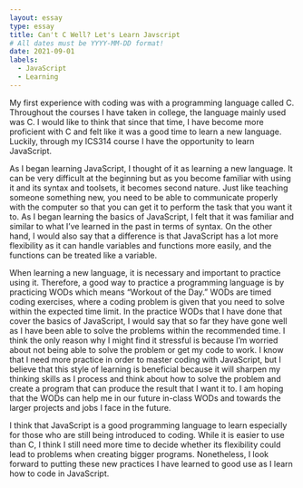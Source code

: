 ```yaml
---
layout: essay
type: essay
title: Can't C Well? Let's Learn Javscript
# All dates must be YYYY-MM-DD format!
date: 2021-09-01
labels:
  - JavaScript
  - Learning
---
```


My first experience with coding was with a programming language called C. Throughout the courses I have taken in college, the language mainly used was C. I would like to think that since that time, I have become more proficient with C and felt like it was a good time to learn a new language. Luckily, through my ICS314 course I have the opportunity to learn JavaScript. 

As I began learning JavaScript, I thought of it as learning a new language. It can be very difficult at the beginning but as you become familiar with using it and its syntax and toolsets, it becomes second nature. Just like teaching someone something new, you need to be able to communicate properly with the computer so that you can get it to perform the task that you want it to. As I began learning the basics of JavaScript, I felt that it was familiar and similar to what I’ve learned in the past in terms of syntax. On the other hand, I would also say that a difference is that JavaScript has a lot more flexibility as it can handle variables and functions more easily, and the functions can be treated like a variable.

When learning a new language, it is necessary and important to practice using it. Therefore, a good way to practice a programming language is by practicing WODs which means “Workout of the Day.” WODs are timed coding exercises, where a coding problem is given that you need to solve within the expected time limit. In the practice WODs that I have done that cover the basics of JavaScript, I would say that so far they have gone well as I have been able to solve the problems within the recommended time. I think the only reason why I might find it stressful is because I’m worried about not being able to solve the problem or get my code to work. I know that I need more practice in order to master coding with JavaScript, but I believe that this style of learning is beneficial because it will sharpen my thinking skills as I process and think about how to solve the problem and create a program that can produce the result that I want it to. I am hoping that the WODs can help me in our future in-class WODs and towards the larger projects and jobs I face in the future.

I think that JavaScript is a good programming language to learn especially for those who are still being introduced to coding. While it is easier to use than C, I think I still need more time to decide whether its flexibility could lead to problems when creating bigger programs. Nonetheless, I look forward to putting these new practices I have learned to good use as I learn how to code in JavaScript.
